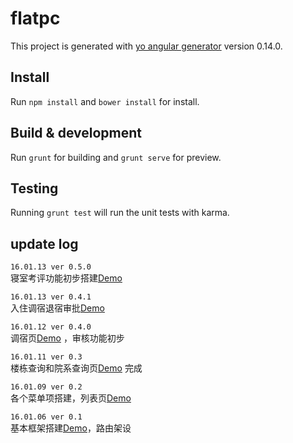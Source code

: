 # flatpc

This project is generated with [yo angular generator](https://github.com/yeoman/generator-angular)
version 0.14.0.

## Install
Run `npm install` and `bower install` for install.

## Build & development

Run `grunt` for building and `grunt serve` for preview.

## Testing

Running `grunt test` will run the unit tests with karma.

## update log
    
`16.01.13 ver 0.5.0`  
寝室考评功能初步搭建<a target="_blank" href="http://test.houqinbao.com/wang/flatpc/#/live">Demo</a>  

`16.01.13 ver 0.4.1`  
入住调宿退宿审批<a target="_blank" href="http://test.houqinbao.com/wang/flatpc/#/live">Demo</a>  

`16.01.12 ver 0.4.0`  
调宿页<a target="_blank" href="http://test.houqinbao.com/wang/flatpc/#/live">Demo</a>  ，审核功能初步

`16.01.11 ver 0.3`  
楼栋查询和院系查询页<a target="_blank" href="http://test.houqinbao.com/wang/flatpc/#/flat">Demo</a>  完成

`16.01.09 ver 0.2`  
各个菜单项搭建，列表页<a target="_blank" href="http://test.houqinbao.com/wang/flatpc/#/list">Demo</a>
  
`16.01.06 ver 0.1`  
基本框架搭建<a target="_blank" href="http://test.houqinbao.com/wang/flatpc">Demo</a>，路由架设  
